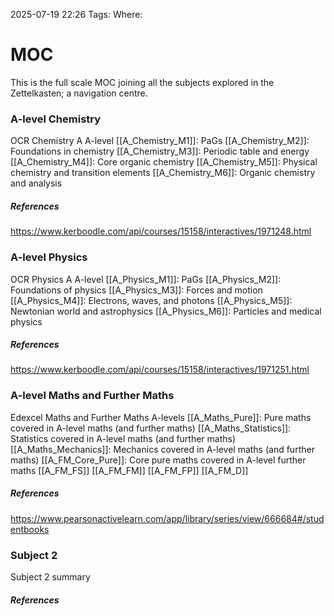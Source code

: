 2025-07-19
22:26
Tags: 
Where:


# MOC
This is the full scale MOC joining all the subjects explored in the Zettelkasten; a navigation centre.


### A-level Chemistry
OCR Chemistry A A-level
[[A_Chemistry_M1]]: PaGs
[[A_Chemistry_M2]]: Foundations in chemistry
[[A_Chemistry_M3]]: Periodic table and energy
[[A_Chemistry_M4]]: Core organic chemistry
[[A_Chemistry_M5]]: Physical chemistry and transition elements
[[A_Chemistry_M6]]: Organic chemistry and analysis

##### References
https://www.kerboodle.com/api/courses/15158/interactives/1971248.html


### A-level Physics
OCR Physics A A-level
[[A_Physics_M1]]: PaGs
[[A_Physics_M2]]: Foundations of physics
[[A_Physics_M3]]: Forces and motion
[[A_Physics_M4]]: Electrons, waves, and photons
[[A_Physics_M5]]: Newtonian world and astrophysics
[[A_Physics_M6]]: Particles and medical physics


##### References
https://www.kerboodle.com/api/courses/15158/interactives/1971251.html


### A-level Maths and Further Maths
Edexcel Maths and Further Maths A-levels
[[A_Maths_Pure]]: Pure maths covered in A-level maths (and further maths)
[[A_Maths_Statistics]]: Statistics covered in A-level maths (and further maths)
[[A_Maths_Mechanics]]: Mechanics covered in A-level maths (and further maths)
[[A_FM_Core_Pure]]: Core pure maths covered in A-level further maths
[[A_FM_FS]]
[[A_FM_FM]]
[[A_FM_FP]]
[[A_FM_D]]

##### References
https://www.pearsonactivelearn.com/app/library/series/view/666684#/studentbooks


### Subject 2
Subject 2 summary


##### References

